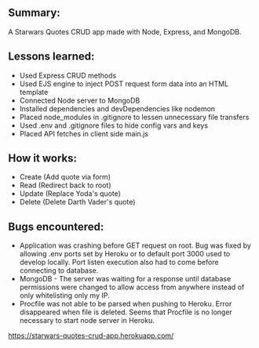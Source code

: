 ## Summary:
A Starwars Quotes CRUD app made with Node, Express, and MongoDB. 

## Lessons learned: 
* Used Express CRUD methods
* Used EJS engine to inject POST request form data into an HTML template
* Connected Node server to MongoDB
* Installed dependencies and devDependencies like nodemon
* Placed node_modules in .gitignore to lessen unnecessary file transfers
* Used .env and .gitignore files to hide config vars and keys
* Placed API fetches in client side main.js

## How it works: 
* Create (Add quote via form)
* Read (Redirect back to root)
* Update (Replace Yoda's quote)
* Delete (Delete Darth Vader's quote)

## Bugs encountered: 
* Application was crashing before GET request on root. Bug was fixed by allowing .env ports set by Heroku or to default port 3000 used to develop locally. Port listen execution also had to come before connecting to database.
* MongoDB - The server was waiting for a response until database permissions were changed to allow access from anywhere instead of only whitelisting only my IP.
* Procfile was not able to be parsed when pushing to Heroku. Error disappeared when file is deleted. Seems that Procfile is no longer necessary to start node server in Heroku.

https://starwars-quotes-crud-app.herokuapp.com/
